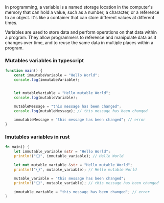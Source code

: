 In programming, a variable is a named storage location in the computer's memory that can hold a value, such as a number, a character, or a reference to an object. It's like a container that can store different values at different times.

Variables are used to store data and perform operations on that data within a program. They allow programmers to reference and manipulate data as it changes over time, and to reuse the same data in multiple places within a program.


### Mutables variables in typescript

```typescript
function main() {
    const immutabeVariable = "Hello World";
    console.log(immutabeVariable);


    let mutableVariable = "Hello mutable World";
    console.log(mutableVariable);

    mutableMessage = "this message has been changed";
    console.log(mutableMessage); // this message has been changed

    immutableMessage = "this message has been changed"; // error
}
```



### Imutables variables in rust

```rust
fn main() {
    let immutable_variable &str = "Hello World";
    println!("{}", immutable_variable); // Hello World

    let mut mutable_variable &str = "Hello mutable World";
    println!("{}", mutable_variable); // Hello mutable World

    mutable_variable = "this message has been changed";
    println!("{}", mutable_variable); // this message has been changed

    immutable_variable = "this message has been changed"; // error
}


